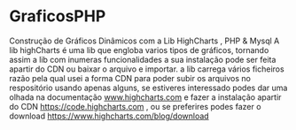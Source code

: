 # GraficosPHP
Construção de Gráficos Dinâmicos com a Lib HighCharts , PHP &amp; Mysql
A lib highCharts é uma lib que engloba varios tipos de gráficos, tornando assim a lib com inumeras funcionalidades
a sua instalação pode ser feita apartir do CDN ou baixar o arquivo e importar.
a lib carrega vários ficheiros razão pela qual usei a forma CDN para poder subir os arquivos no respositório
usando apenas alguns,
se estiveres interessado podes dar uma olhada na documentação www.highcharts.com
e fazer a instalação apartir do CDN https://code.highcharts.com , ou se preferires podes fazer o download https://www.highcharts.com/blog/download
